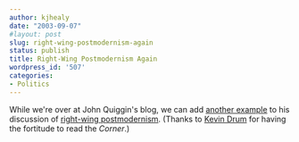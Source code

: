 ```yaml
---
author: kjhealy
date: "2003-09-07"
#layout: post
slug: right-wing-postmodernism-again
status: publish
title: Right-Wing Postmodernism Again
wordpress_id: '507'
categories:
- Politics
---
```


While we're over at John Quiggin's blog, we can add [another example](http://www.nationalreview.com/thecorner/03_08_31_corner-archive.asp#013076) to his discussion of [right-wing postmodernism](http://mentalspace.ranters.net/quiggin/archives/001225.html). (Thanks to [Kevin Drum](http://www.calpundit.com/archives/002100.html) for having the fortitude to read the *Corner*.)
